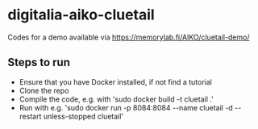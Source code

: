 # digitalia-aiko-cluetail
Codes for a demo available via https://memorylab.fi/AIKO/cluetail-demo/

## Steps to run
* Ensure that you have Docker installed, if not find a tutorial
* Clone the repo
* Compile the code, e.g. with 'sudo docker build -t cluetail .'
* Run with e.g. 'sudo docker run -p 8084:8084 --name cluetail -d --restart unless-stopped cluetail'
